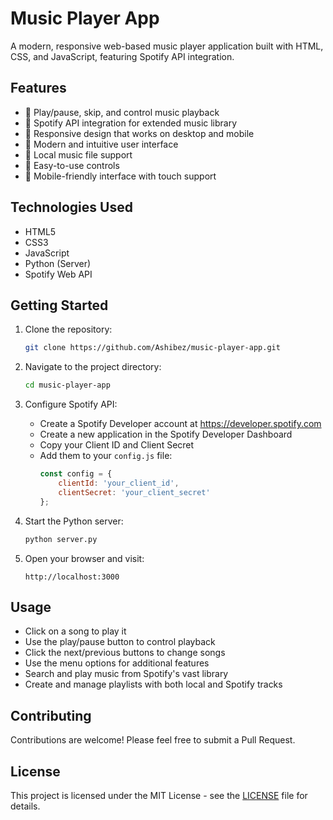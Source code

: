 # Music Player App

A modern, responsive web-based music player application built with HTML, CSS, and JavaScript, featuring Spotify API integration.

## Features

-   🎵 Play/pause, skip, and control music playback
-   🎸 Spotify API integration for extended music library
-   📱 Responsive design that works on desktop and mobile
-   🎨 Modern and intuitive user interface
-   📂 Local music file support
-   🎯 Easy-to-use controls
-   📱 Mobile-friendly interface with touch support

## Technologies Used

-   HTML5
-   CSS3
-   JavaScript
-   Python (Server)
-   Spotify Web API

## Getting Started

1. Clone the repository:

    ```bash
    git clone https://github.com/Ashibez/music-player-app.git
    ```

2. Navigate to the project directory:

    ```bash
    cd music-player-app
    ```

3. Configure Spotify API:

    - Create a Spotify Developer account at https://developer.spotify.com
    - Create a new application in the Spotify Developer Dashboard
    - Copy your Client ID and Client Secret
    - Add them to your `config.js` file:
        ```javascript
        const config = {
            clientId: 'your_client_id',
            clientSecret: 'your_client_secret'
        };
        ```

4. Start the Python server:

    ```bash
    python server.py
    ```

5. Open your browser and visit:
    ```
    http://localhost:3000
    ```

## Usage

-   Click on a song to play it
-   Use the play/pause button to control playback
-   Click the next/previous buttons to change songs
-   Use the menu options for additional features
-   Search and play music from Spotify's vast library
-   Create and manage playlists with both local and Spotify tracks

## Contributing

Contributions are welcome! Please feel free to submit a Pull Request.

## License

This project is licensed under the MIT License - see the [LICENSE](LICENSE) file for details.
